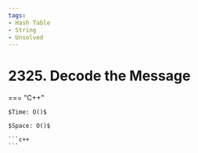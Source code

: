 ```yaml
---
tags:
- Hash Table
- String
- Unsolved
---
```



# 2325. Decode the Message

=== "C++"

    $Time: O()$

    $Space: O()$

    ```c++
    ```